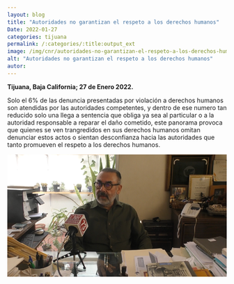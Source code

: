 ```yaml
---
layout: blog
title: "Autoridades no garantizan el respeto a los derechos humanos"
Date: 2022-01-27
categories: tijuana
permalink: /:categories/:title:output_ext
image: /img/cnr/autoridades-no-garantizan-el-respeto-a-los-derechos-humanos.png
alt: "Autoridades no garantizan el respeto a los derechos humanos"
autor:
---
```


**Tijuana, Baja California; 27 de Enero 2022.** 

Solo el 6% de las denuncia presentadas por violación a derechos humanos son atendidas por las autoridades competentes, y dentro de ese numero tan reducido solo una llega a sentencia que obliga ya sea al particular o a la autoridad responsable a reparar el daño cometido, este panorama provoca que quienes se ven trangredidos en sus derechos humanos omitan denunciar estos actos o sientan desconfianza hacia las autoridades que tanto promueven el respeto a los derechos humanos.


<div id="carouselExampleSlidesOnly" class="carousel slide" data-ride="carousel">
  <div class="carousel-inner">
    <div class="carousel-item active">
       <img class="d-block w-100" src="/img/cnr/autoridades-no-garantizan-el-respeto-a-los-derechos-humanos.png" loading="lazy"  alt="Autoridades no garantizan el respeto a los derechos humanos">
    </div>
  </div>
</div>